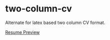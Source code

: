 # two-column-cv
Alternate for latex based two column CV format.

[Resume Preview](https://htmlpreview.github.io/?https://github.com/g-217/two-column-cv/blob/main/template.html)


